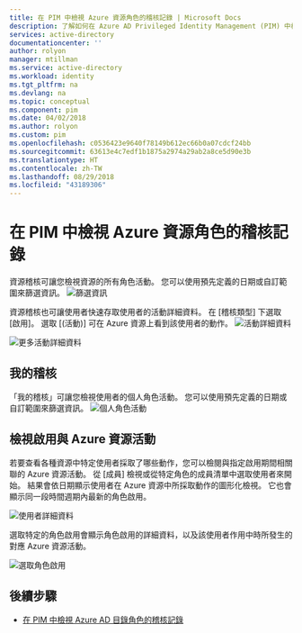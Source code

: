 ```yaml
---
title: 在 PIM 中檢視 Azure 資源角色的稽核記錄 | Microsoft Docs
description: 了解如何在 Azure AD Privileged Identity Management (PIM) 中檢視 Azure 資源角色的稽核記錄。
services: active-directory
documentationcenter: ''
author: rolyon
manager: mtillman
ms.service: active-directory
ms.workload: identity
ms.tgt_pltfrm: na
ms.devlang: na
ms.topic: conceptual
ms.component: pim
ms.date: 04/02/2018
ms.author: rolyon
ms.custom: pim
ms.openlocfilehash: c0536423e9640f78149b612ec66b0a07cdcf24bb
ms.sourcegitcommit: 63613e4c7edf1b1875a2974a29ab2a8ce5d90e3b
ms.translationtype: HT
ms.contentlocale: zh-TW
ms.lasthandoff: 08/29/2018
ms.locfileid: "43189306"
---
```

# <a name="view-audit-history-for-azure-resource-roles-in-pim"></a>在 PIM 中檢視 Azure 資源角色的稽核記錄

資源稽核可讓您檢視資源的所有角色活動。 您可以使用預先定義的日期或自訂範圍來篩選資訊。
![篩選資訊](media/azure-pim-resource-rbac/rbac-resource-audit.png)

資源稽核也可讓使用者快速存取使用者的活動詳細資料。 在 [稽核類型] 下選取 [啟用]。 選取 [(活動)] 可在 Azure 資源上看到該使用者的動作。
![活動詳細資料](media/azure-pim-resource-rbac/rbac-audit-activity.png)

![更多活動詳細資料](media/azure-pim-resource-rbac/rbac-audit-activity-details.png)

## <a name="my-audit"></a>我的稽核

「我的稽核」可讓您檢視使用者的個人角色活動。 您可以使用預先定義的日期或自訂範圍來篩選資訊。
![個人角色活動](media/azure-pim-resource-rbac/my-audit-time.png)

## <a name="view-activation-and-azure-resource-activity"></a>檢視啟用與 Azure 資源活動

若要查看各種資源中特定使用者採取了哪些動作，您可以檢閱與指定啟用期間相關聯的 Azure 資源活動。 從 [成員] 檢視或從特定角色的成員清單中選取使用者來開始。 結果會依日期顯示使用者在 Azure 資源中所採取動作的圖形化檢視。 它也會顯示同一段時間週期內最新的角色啟用。

![使用者詳細資料](media/azure-pim-resource-rbac/rbac-user-details.png)

選取特定的角色啟用會顯示角色啟用的詳細資料，以及該使用者作用中時所發生的對應 Azure 資源活動。

![選取角色啟用](media/azure-pim-resource-rbac/rbac-user-resource-activity.png)

## <a name="next-steps"></a>後續步驟

- [在 PIM 中檢視 Azure AD 目錄角色的稽核記錄](pim-how-to-use-audit-log.md)
